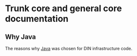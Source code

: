 # Trunk core and general core documentation

## Why Java

The reasons why [Java](./Why_Java.md) was chosen for DIN infrastructure code.
